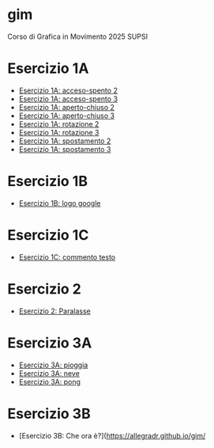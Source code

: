 # gim
Corso di Grafica in Movimento 2025 SUPSI

# Esercizio 1A
- [Esercizio 1A: acceso-spento 2](https://allegradr.github.io/gim/esercizio_1A/acceso_spento_2.html)
- [Esercizio 1A: acceso-spento 3](https://allegradr.github.io/gim/esercizio_1A/acceso_spento_3.html)
- [Esercizio 1A: aperto-chiuso 2](https://allegradr.github.io/gim/esercizio_1A/aperto_chiuso_2.html)
- [Esercizio 1A: aperto-chiuso 3](https://allegradr.github.io/gim/esercizio_1A/aperto_chiuso_3.html)
- [Esercizio 1A: rotazione 2](https://allegradr.github.io/gim/)
- [Esercizio 1A: rotazione 3](https://allegradr.github.io/gim/)
- [Esercizio 1A: spostamento 2](https://allegradr.github.io/gim/)
- [Esercizio 1A: spostamento 3](https://allegradr.github.io/gim/)

# Esercizio 1B
- [Esercizio 1B: logo google](https://allegradr.github.io/gim/)

# Esercizio 1C
- [Esercizio 1C: commento testo](https://allegradr.github.io/gim/)

# Esercizio 2
- [Esercizio 2: Paralasse](https://allegradr.github.io/gim/)

# Esercizio 3A
- [Esercizio 3A: pioggia](https://allegradr.github.io/gim/)
- [Esercizio 3A: neve](https://allegradr.github.io/gim/)
- [Esercizio 3A: pong](https://allegradr.github.io/gim/)

# Esercizio 3B 
- [Esercizio 3B: Che ora è?](https://allegradr.github.io/gim/






